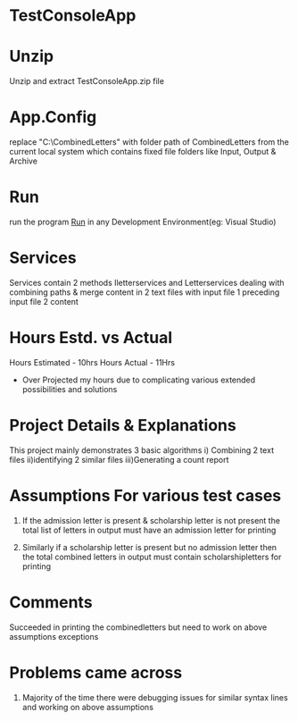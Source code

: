 # TestConsoleApp
# Unzip
Unzip and extract TestConsoleApp.zip file

# App.Config

replace "C:\CombinedLetters" with folder path of CombinedLetters from the current local system which contains fixed file folders like Input, Output & Archive

# Run

run the program [Run](TestConsoleApp.sln) in any Development Environment(eg: Visual Studio)

# Services

Services contain 2 methods Iletterservices and Letterservices dealing with combining paths & merge content in 2 text files with input file 1 preceding input file 2 content

# Hours Estd. vs Actual
Hours Estimated - 10hrs
Hours Actual - 11Hrs
* Over Projected my hours due to complicating various extended possibilities and solutions

# Project Details & Explanations

This project mainly demonstrates 3 basic algorithms 
i) Combining 2 text files 
ii)identifying 2 similar files 
iii)Generating a count report


# Assumptions For various test cases
1. If the admission letter is present & scholarship  letter is not present the total list of letters in output must have an admission letter for printing

2. Similarly if a scholarship letter is present but no admission letter then the total combined letters in output must contain scholarshipletters for printing

# Comments

Succeeded in printing the combinedletters but need to work on above assumptions exceptions


# Problems came across
1. Majority of the time there were debugging issues for similar syntax lines and working on above assumptions


